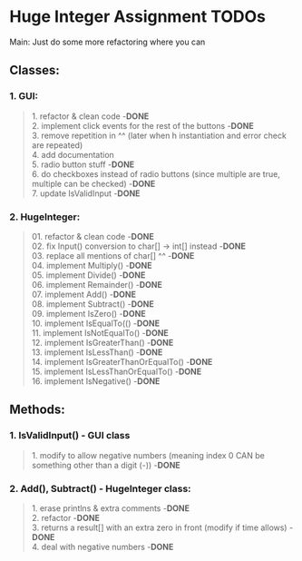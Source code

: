# Huge Integer Assignment TODOs

Main: Just do some more refactoring where you can

## Classes:

### 1. GUI:

<p>
    <blockquote>
        1. refactor & clean code -<b>DONE</b> <br>
        2. implement click events for the rest of the buttons -<b>DONE</b> <br>
        3. remove repetition in ^^ (later when h instantiation and error check are repeated) <br>
        4. add documentation <br>
        5. radio button stuff -<b>DONE</b> <br>
        6. do checkboxes instead of radio buttons (since multiple are true, multiple can be checked) -<b>DONE</b> <br>
        7. update IsValidInput -<b>DONE</b> <br>
    </blockquote>
</p>

### 2. HugeInteger:

<p>
    <blockquote>
        01. refactor & clean code -<b>DONE</b> <br>
        02. fix Input() conversion to char[] -> int[] instead -<b>DONE</b> <br>
        03. replace all mentions of char[] ^^ -<b>DONE</b> <br>
        04. implement Multiply() -<b>DONE</b> <br>
        05. implement Divide()  -<b>DONE</b> <br>
        06. implement Remainder() -<b>DONE</b> <br>
        07. implement Add() -<b>DONE</b> <br>
        08. implement Subtract() -<b>DONE</b> <br>
        09. implement IsZero() -<b>DONE</b> <br>
        10. implement IsEqualTo(() -<b>DONE</b> <br>
        11. implement IsNotEqualTo() -<b>DONE</b> <br>
        12. implement IsGreaterThan() -<b>DONE</b> <br>
        13. implement IsLessThan() -<b>DONE</b> <br>
        14. implement IsGreaterThanOrEqualTo() -<b>DONE</b> <br>
        15. implement IsLessThanOrEqualTo() -<b>DONE</b> <br>
        16. implement IsNegative() -<b>DONE</b> <br>
    </blockquote>
</p>

## Methods:

### 1. IsValidInput() - GUI class

<p>
    <blockquote>
        1. modify to allow negative numbers (meaning index 0 CAN be something other than a digit (-)) -<b>DONE</b> <br>
    </blockquote>
</p>

### 2. Add(), Subtract() - HugeInteger class:

<p>
    <blockquote>
        1. erase printlns & extra comments -<b>DONE</b> <br>
        2. refactor -<b>DONE</b> <br>
        3. returns a result[] with an extra zero in front (modify if time allows) -<b>DONE</b> <br>
        4. deal with negative numbers -<b>DONE</b>
    </blockquote>
</p>







